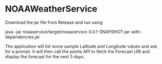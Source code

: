 # NOAAWeatherService

Download the jar file from Release and run using 

java -jar noaaservice/target/noaaservice-0.0.1-SNAPSHOT-jar-with-dependencies.jar 

The application will list some sample Latitude and Longitude values and ask for a prompt.
It will then call the points API to fetch the Forecast URI and display the forecast for the next 5 days.
